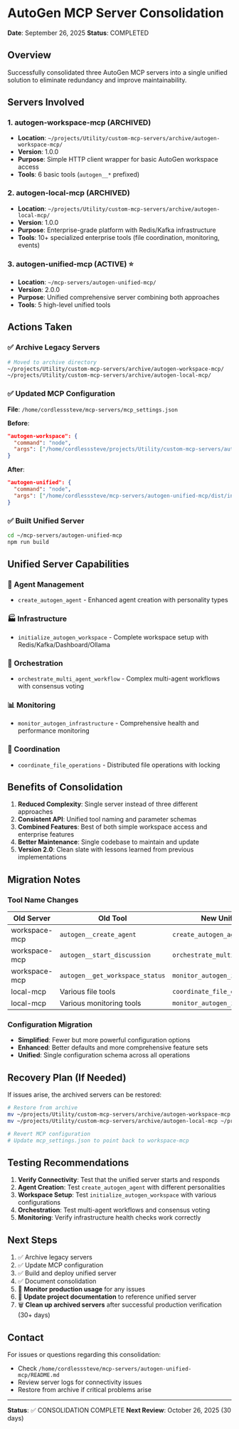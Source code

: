 # AutoGen MCP Server Consolidation

**Date**: September 26, 2025
**Status**: COMPLETED

## Overview

Successfully consolidated three AutoGen MCP servers into a single unified solution to eliminate redundancy and improve maintainability.

## Servers Involved

### 1. autogen-workspace-mcp (ARCHIVED)
- **Location**: `~/projects/Utility/custom-mcp-servers/archive/autogen-workspace-mcp/`
- **Version**: 1.0.0
- **Purpose**: Simple HTTP client wrapper for basic AutoGen workspace access
- **Tools**: 6 basic tools (`autogen__*` prefixed)

### 2. autogen-local-mcp (ARCHIVED)
- **Location**: `~/projects/Utility/custom-mcp-servers/archive/autogen-local-mcp/`
- **Version**: 1.0.0
- **Purpose**: Enterprise-grade platform with Redis/Kafka infrastructure
- **Tools**: 10+ specialized enterprise tools (file coordination, monitoring, events)

### 3. autogen-unified-mcp (ACTIVE) ⭐
- **Location**: `~/mcp-servers/autogen-unified-mcp/`
- **Version**: 2.0.0
- **Purpose**: Unified comprehensive server combining both approaches
- **Tools**: 5 high-level unified tools

## Actions Taken

### ✅ Archive Legacy Servers
```bash
# Moved to archive directory
~/projects/Utility/custom-mcp-servers/archive/autogen-workspace-mcp/
~/projects/Utility/custom-mcp-servers/archive/autogen-local-mcp/
```

### ✅ Updated MCP Configuration
**File**: `/home/cordlesssteve/mcp-servers/mcp_settings.json`

**Before**:
```json
"autogen-workspace": {
  "command": "node",
  "args": ["/home/cordlesssteve/projects/Utility/custom-mcp-servers/autogen-workspace-mcp/dist/index.js"]
}
```

**After**:
```json
"autogen-unified": {
  "command": "node",
  "args": ["/home/cordlesssteve/mcp-servers/autogen-unified-mcp/dist/index.js"]
}
```

### ✅ Built Unified Server
```bash
cd ~/mcp-servers/autogen-unified-mcp
npm run build
```

## Unified Server Capabilities

### 🤖 Agent Management
- `create_autogen_agent` - Enhanced agent creation with personality types

### 🏭 Infrastructure
- `initialize_autogen_workspace` - Complete workspace setup with Redis/Kafka/Dashboard/Ollama

### 🔄 Orchestration
- `orchestrate_multi_agent_workflow` - Complex multi-agent workflows with consensus voting

### 📊 Monitoring
- `monitor_autogen_infrastructure` - Comprehensive health and performance monitoring

### 📁 Coordination
- `coordinate_file_operations` - Distributed file operations with locking

## Benefits of Consolidation

1. **Reduced Complexity**: Single server instead of three different approaches
2. **Consistent API**: Unified tool naming and parameter schemas
3. **Combined Features**: Best of both simple workspace access and enterprise features
4. **Better Maintenance**: Single codebase to maintain and update
5. **Version 2.0**: Clean slate with lessons learned from previous implementations

## Migration Notes

### Tool Name Changes
| Old Server | Old Tool | New Unified Tool |
|------------|----------|------------------|
| workspace-mcp | `autogen__create_agent` | `create_autogen_agent` |
| workspace-mcp | `autogen__start_discussion` | `orchestrate_multi_agent_workflow` |
| workspace-mcp | `autogen__get_workspace_status` | `monitor_autogen_infrastructure` |
| local-mcp | Various file tools | `coordinate_file_operations` |
| local-mcp | Various monitoring tools | `monitor_autogen_infrastructure` |

### Configuration Migration
- **Simplified**: Fewer but more powerful configuration options
- **Enhanced**: Better defaults and more comprehensive feature sets
- **Unified**: Single configuration schema across all operations

## Recovery Plan (If Needed)

If issues arise, the archived servers can be restored:

```bash
# Restore from archive
mv ~/projects/Utility/custom-mcp-servers/archive/autogen-workspace-mcp ~/projects/Utility/custom-mcp-servers/
mv ~/projects/Utility/custom-mcp-servers/archive/autogen-local-mcp ~/projects/Utility/custom-mcp-servers/

# Revert MCP configuration
# Update mcp_settings.json to point back to workspace-mcp
```

## Testing Recommendations

1. **Verify Connectivity**: Test that the unified server starts and responds
2. **Agent Creation**: Test `create_autogen_agent` with different personalities
3. **Workspace Setup**: Test `initialize_autogen_workspace` with various configurations
4. **Orchestration**: Test multi-agent workflows and consensus voting
5. **Monitoring**: Verify infrastructure health checks work correctly

## Next Steps

1. ✅ Archive legacy servers
2. ✅ Update MCP configuration
3. ✅ Build and deploy unified server
4. ✅ Document consolidation
5. 🔄 **Monitor production usage** for any issues
6. 📝 **Update project documentation** to reference unified server
7. 🗑️ **Clean up archived servers** after successful production verification (30+ days)

## Contact

For issues or questions regarding this consolidation:
- Check `/home/cordlesssteve/mcp-servers/autogen-unified-mcp/README.md`
- Review server logs for connectivity issues
- Restore from archive if critical problems arise

---

**Status**: ✅ CONSOLIDATION COMPLETE
**Next Review**: October 26, 2025 (30 days)